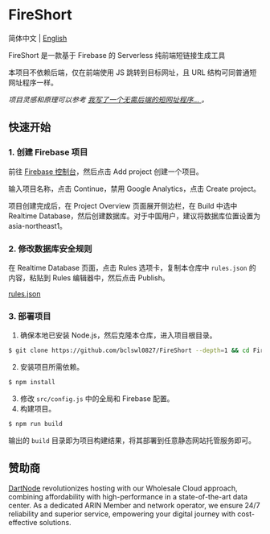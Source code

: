 # FireShort

简体中文 | [English](https://github.com/bclswl0827/FireShort/blob/master/README_en.md)

FireShort 是一款基于 Firebase 的 Serverless 纯前端短链接生成工具

本项目不依赖后端，仅在前端使用 JS 跳转到目标网址，且 URL 结构可同普通短网址程序一样。

*项目灵感和原理可以参考 [我写了一个无需后端的短网址程序... ](https://ibcl.us/ShortLink-Firebase_20230626/)。*

## 快速开始

### 1. 创建 Firebase 项目

前往 [Firebase 控制台](https://console.firebase.google.com/)，然后点击 Add project 创建一个项目。

输入项目名称，点击 Continue，禁用 Google Analytics，点击 Create project。

项目创建完成后，在 Project Overview 页面展开侧边栏，在 Build 中选中 Realtime Database，然后创建数据库。对于中国用户，建议将数据库位置设置为 asia-northeast1。

### 2. 修改数据库安全规则

在 Realtime Database 页面，点击 Rules 选项卡，复制本仓库中 `rules.json` 的内容，粘贴到 Rules 编辑器中，然后点击 Publish。

[rules.json](https://github.com/bclswl0827/FireShort/blob/master/rules.json)

### 3. 部署项目

1. 确保本地已安装 Node.js，然后克隆本仓库，进入项目根目录。
```bash
$ git clone https://github.com/bclswl0827/FireShort --depth=1 && cd FireShort
```
2. 安装项目所需依赖。
```bash
$ npm install
```
3. 修改 `src/config.js` 中的全局和 Firebase 配置。
4. 构建项目。
```bash
$ npm run build
```

输出的 `build` 目录即为项目构建结果，将其部署到任意静态网站托管服务即可。

## 赞助商

[DartNode](https://dartnode.com) revolutionizes hosting with our Wholesale Cloud approach, combining affordability with high-performance in a state-of-the-art data center. As a dedicated ARIN Member and network operator, we ensure 24/7 reliability and superior service, empowering your digital journey with cost-effective solutions.
